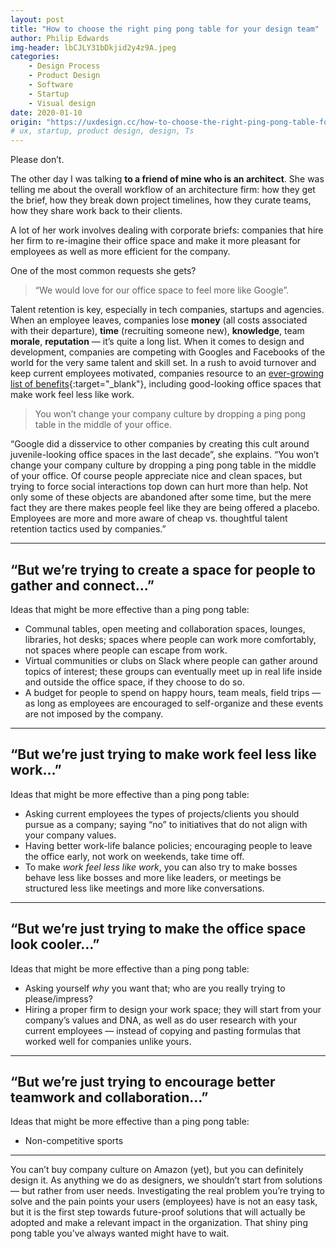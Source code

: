 ```yaml
---
layout: post
title: "How to choose the right ping pong table for your design team"
author: Philip Edwards
img-header: lbCJLY31bDkjid2y4z9A.jpeg
categories:
    - Design Process
    - Product Design
    - Software
    - Startup
    - Visual design
date: 2020-01-10
origin: "https://uxdesign.cc/how-to-choose-the-right-ping-pong-table-for-your-design-team-74bcb9da8de7"
# ux, startup, product design, design, Ts
---
```

Please don’t.

The other day I was talking **to a friend of mine who is an architect**. She was telling me about the overall workflow of an architecture firm: how they get the brief, how they break down project timelines, how they curate teams, how they share work back to their clients.

A lot of her work involves dealing with corporate briefs: companies that hire her firm to re-imagine their office space and make it more pleasant for employees as well as more efficient for the company.

One of the most common requests she gets?

> “We would love for our office space to feel more like Google”.

Talent retention is key, especially in tech companies, startups and agencies. When an employee leaves, companies lose **money** (all costs associated with their departure), **time** (recruiting someone new), **knowledge**, team **morale**, **reputation** — it’s quite a long list. When it comes to design and development, companies are competing with Googles and Facebooks of the world for the very same talent and skill set. In a rush to avoid turnover and keep current employees motivated, companies resource to an [ever-growing list of benefits](https://www.techrepublic.com/article/12-tech-companies-with-impressive-benefits/ "12 tech companies with impressive employee benefits"){:target="_blank"}, including good-looking office spaces that make work feel less like work.

> You won’t change your company culture by dropping a ping pong table in the middle of your office.

“Google did a disservice to other companies by creating this cult around juvenile-looking office spaces in the last decade”, she explains. “You won’t change your company culture by dropping a ping pong table in the middle of your office. Of course people appreciate nice and clean spaces, but trying to force social interactions top down can hurt more than help. Not only some of these objects are abandoned after some time, but the mere fact they are there makes people feel like they are being offered a placebo. Employees are more and more aware of cheap vs. thoughtful talent retention tactics used by companies.”

* * *

## “But we’re trying to create a space for people to gather and connect…”

Ideas that might be more effective than a ping pong table:

- Communal tables, open meeting and collaboration spaces, lounges, libraries, hot desks; spaces where people can work more comfortably, not spaces where people can escape from work.
- Virtual communities or clubs on Slack where people can gather around topics of interest; these groups can eventually meet up in real life inside and outside the office space, if they choose to do so.
- A budget for people to spend on happy hours, team meals, field trips — as long as employees are encouraged to self-organize and these events are not imposed by the company.

* * *

## “But we’re just trying to make work feel less like work…”

Ideas that might be more effective than a ping pong table:

- Asking current employees the types of projects/clients you should pursue as a company; saying “no” to initiatives that do not align with your company values.
- Having better work-life balance policies; encouraging people to leave the office early, not work on weekends, take time off.
- To make *work feel less like work*, you can also try to make bosses behave less like bosses and more like leaders, or meetings be structured less like meetings and more like conversations.

* * *

## “But we’re just trying to make the office space look cooler…”

Ideas that might be more effective than a ping pong table:

- Asking yourself *why* you want that; who are you really trying to please/impress?
- Hiring a proper firm to design your work space; they will start from your company’s values and DNA, as well as do user research with your current employees — instead of copying and pasting formulas that worked well for companies unlike yours.

* * *

## “But we’re just trying to encourage better teamwork and collaboration…”

Ideas that might be more effective than a ping pong table:

- Non-competitive sports

* * *

You can’t buy company culture on Amazon (yet), but you can definitely design it. As anything we do as designers, we shouldn’t start from solutions — but rather from user needs. Investigating the real problem you’re trying to solve and the pain points your users (employees) have is not an easy task, but it is the first step towards future-proof solutions that will actually be adopted and make a relevant impact in the organization. That shiny ping pong table you’ve always wanted might have to wait.